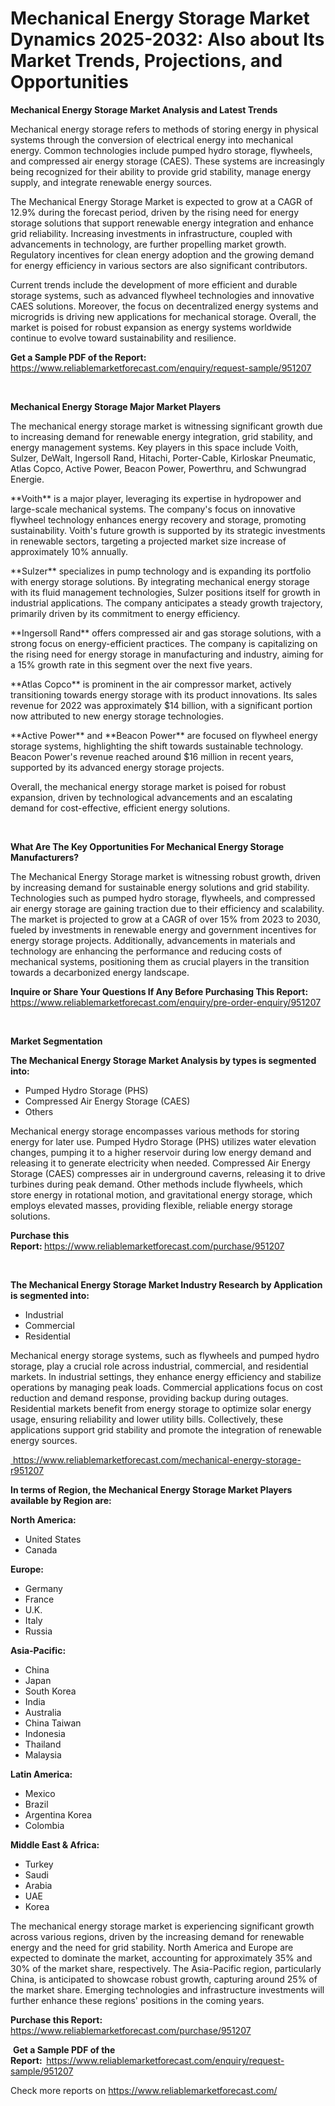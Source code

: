 <p><h1>Mechanical Energy Storage Market Dynamics 2025-2032: Also about Its Market Trends, Projections, and Opportunities</h1></p><p><strong>Mechanical Energy Storage Market Analysis and Latest Trends</strong></p>
<p><p>Mechanical energy storage refers to methods of storing energy in physical systems through the conversion of electrical energy into mechanical energy. Common technologies include pumped hydro storage, flywheels, and compressed air energy storage (CAES). These systems are increasingly being recognized for their ability to provide grid stability, manage energy supply, and integrate renewable energy sources.</p><p>The Mechanical Energy Storage Market is expected to grow at a CAGR of 12.9% during the forecast period, driven by the rising need for energy storage solutions that support renewable energy integration and enhance grid reliability. Increasing investments in infrastructure, coupled with advancements in technology, are further propelling market growth. Regulatory incentives for clean energy adoption and the growing demand for energy efficiency in various sectors are also significant contributors.</p><p>Current trends include the development of more efficient and durable storage systems, such as advanced flywheel technologies and innovative CAES solutions. Moreover, the focus on decentralized energy systems and microgrids is driving new applications for mechanical storage. Overall, the market is poised for robust expansion as energy systems worldwide continue to evolve toward sustainability and resilience.</p></p>
<p><strong>Get a Sample PDF of the Report:&nbsp;</strong> <a href="https://www.reliablemarketforecast.com/enquiry/request-sample/951207?utm_campaign=2633&utm_medium=2&utm_source=Github&utm_content=ia&utm_term=06032025&utm_id=mechanical-energy-storage">https://www.reliablemarketforecast.com/enquiry/request-sample/951207</a></p>
<p>&nbsp;</p>
<p><strong>Mechanical Energy Storage Major Market Players</strong></p>
<p><p>The mechanical energy storage market is witnessing significant growth due to increasing demand for renewable energy integration, grid stability, and energy management systems. Key players in this space include Voith, Sulzer, DeWalt, Ingersoll Rand, Hitachi, Porter-Cable, Kirloskar Pneumatic, Atlas Copco, Active Power, Beacon Power, Powerthru, and Schwungrad Energie.</p><p>**Voith** is a major player, leveraging its expertise in hydropower and large-scale mechanical systems. The company's focus on innovative flywheel technology enhances energy recovery and storage, promoting sustainability. Voith's future growth is supported by its strategic investments in renewable sectors, targeting a projected market size increase of approximately 10% annually.</p><p>**Sulzer** specializes in pump technology and is expanding its portfolio with energy storage solutions. By integrating mechanical energy storage with its fluid management technologies, Sulzer positions itself for growth in industrial applications. The company anticipates a steady growth trajectory, primarily driven by its commitment to energy efficiency.</p><p>**Ingersoll Rand** offers compressed air and gas storage solutions, with a strong focus on energy-efficient practices. The company is capitalizing on the rising need for energy storage in manufacturing and industry, aiming for a 15% growth rate in this segment over the next five years.</p><p>**Atlas Copco** is prominent in the air compressor market, actively transitioning towards energy storage with its product innovations. Its sales revenue for 2022 was approximately $14 billion, with a significant portion now attributed to new energy storage technologies.</p><p>**Active Power** and **Beacon Power** are focused on flywheel energy storage systems, highlighting the shift towards sustainable technology. Beacon Power's revenue reached around $16 million in recent years, supported by its advanced energy storage projects.</p><p>Overall, the mechanical energy storage market is poised for robust expansion, driven by technological advancements and an escalating demand for cost-effective, efficient energy solutions.</p></p>
<p>&nbsp;</p>
<p><strong>What Are The Key Opportunities For Mechanical Energy Storage Manufacturers?</strong></p>
<p><p>The Mechanical Energy Storage market is witnessing robust growth, driven by increasing demand for sustainable energy solutions and grid stability. Technologies such as pumped hydro storage, flywheels, and compressed air energy storage are gaining traction due to their efficiency and scalability. The market is projected to grow at a CAGR of over 15% from 2023 to 2030, fueled by investments in renewable energy and government incentives for energy storage projects. Additionally, advancements in materials and technology are enhancing the performance and reducing costs of mechanical systems, positioning them as crucial players in the transition towards a decarbonized energy landscape.</p></p>
<p><strong>Inquire or Share Your Questions If Any Before Purchasing This Report:</strong> <a href="https://www.reliablemarketforecast.com/enquiry/pre-order-enquiry/951207?utm_campaign=2633&utm_medium=2&utm_source=Github&utm_content=ia&utm_term=06032025&utm_id=mechanical-energy-storage">https://www.reliablemarketforecast.com/enquiry/pre-order-enquiry/951207</a></p>
<p>&nbsp;</p>
<p><strong>Market Segmentation</strong></p>
<p><strong>The Mechanical Energy Storage Market Analysis by types is segmented into:</strong></p>
<p><ul><li>Pumped Hydro Storage (PHS)</li><li>Compressed Air Energy Storage (CAES)</li><li>Others</li></ul></p>
<p><p>Mechanical energy storage encompasses various methods for storing energy for later use. Pumped Hydro Storage (PHS) utilizes water elevation changes, pumping it to a higher reservoir during low energy demand and releasing it to generate electricity when needed. Compressed Air Energy Storage (CAES) compresses air in underground caverns, releasing it to drive turbines during peak demand. Other methods include flywheels, which store energy in rotational motion, and gravitational energy storage, which employs elevated masses, providing flexible, reliable energy storage solutions.</p></p>
<p><strong>Purchase this Report:&nbsp;</strong><a href="https://www.reliablemarketforecast.com/purchase/951207?utm_campaign=2633&utm_medium=2&utm_source=Github&utm_content=ia&utm_term=06032025&utm_id=mechanical-energy-storage">https://www.reliablemarketforecast.com/purchase/951207</a></p>
<p>&nbsp;</p>
<p><strong>The Mechanical Energy Storage Market Industry Research by Application is segmented into:</strong></p>
<p><ul><li>Industrial</li><li>Commercial</li><li>Residential</li></ul></p>
<p><p>Mechanical energy storage systems, such as flywheels and pumped hydro storage, play a crucial role across industrial, commercial, and residential markets. In industrial settings, they enhance energy efficiency and stabilize operations by managing peak loads. Commercial applications focus on cost reduction and demand response, providing backup during outages. Residential markets benefit from energy storage to optimize solar energy usage, ensuring reliability and lower utility bills. Collectively, these applications support grid stability and promote the integration of renewable energy sources.</p></p>
<p><a href="https://www.reliablemarketforecast.com/mechanical-energy-storage-r951207?utm_campaign=2633&utm_medium=2&utm_source=Github&utm_content=ia&utm_term=06032025&utm_id=mechanical-energy-storage">&nbsp;https://www.reliablemarketforecast.com/mechanical-energy-storage-r951207</a></p>
<p><strong>In terms of Region, the Mechanical Energy Storage Market Players available by Region are:</strong></p>
<p>
    <p> <strong> North America: </strong>
        <ul>
            <li>United States</li>
            <li>Canada</li>
        </ul>
        </p> 
    <p> <strong> Europe: </strong>
        <ul>
            <li>Germany</li>
            <li>France</li>
            <li>U.K.</li>
            <li>Italy</li>
            <li>Russia</li>
        </ul>
        </p> 
    <p> <strong> Asia-Pacific: </strong>
        <ul>
            <li>China</li>
            <li>Japan</li>
            <li>South Korea</li>
            <li>India</li>
            <li>Australia</li>
            <li>China Taiwan</li>
            <li>Indonesia</li>
            <li>Thailand</li>
            <li>Malaysia</li>
        </ul>
        </p> 
    <p> <strong> Latin America: </strong>
        <ul>
            <li>Mexico</li>
            <li>Brazil</li>
            <li>Argentina Korea</li>
            <li>Colombia</li>
        </ul>
        </p> 
    <p> <strong> Middle East & Africa: </strong>
        <ul>
            <li>Turkey</li>
            <li>Saudi</li>
            <li>Arabia</li>
            <li>UAE</li>
            <li>Korea</li>
        </ul>
    </p>
    </p>
<p><p>The mechanical energy storage market is experiencing significant growth across various regions, driven by the increasing demand for renewable energy and the need for grid stability. North America and Europe are expected to dominate the market, accounting for approximately 35% and 30% of the market share, respectively. The Asia-Pacific region, particularly China, is anticipated to showcase robust growth, capturing around 25% of the market share. Emerging technologies and infrastructure investments will further enhance these regions' positions in the coming years.</p></p>
<p><strong>Purchase this Report: </strong><a href="https://www.reliablemarketforecast.com/purchase/951207?utm_campaign=2633&utm_medium=2&utm_source=Github&utm_content=ia&utm_term=06032025&utm_id=mechanical-energy-storage">https://www.reliablemarketforecast.com/purchase/951207</a></p>
<p>&nbsp;<strong>Get a Sample PDF of the Report:&nbsp;&nbsp;</strong><a href="https://www.reliablemarketforecast.com/enquiry/request-sample/951207?utm_campaign=2633&utm_medium=2&utm_source=Github&utm_content=ia&utm_term=06032025&utm_id=mechanical-energy-storage">https://www.reliablemarketforecast.com/enquiry/request-sample/951207</a></p>
<p><strong></strong></p>
<p>Check more reports on <a href="https://www.reliablemarketforecast.com/?utm_campaign=2633&utm_medium=2&utm_source=Github&utm_content=ia&utm_term=06032025&utm_id=mechanical-energy-storage">https://www.reliablemarketforecast.com/</a></p>